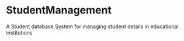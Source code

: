 # StudentManagement
A Student database System for managing student details in educational institutions 
